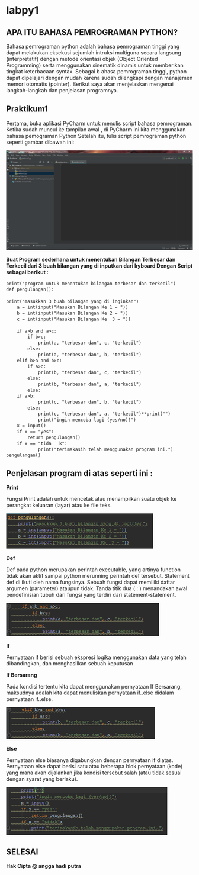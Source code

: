 # labpy1
## APA ITU BAHASA PEMROGRAMAN PYTHON?

Bahasa pemrograman python adalah bahasa pemrograman tinggi yang dapat melakukan eksekusi sejumlah intruksi multiguna secara langsung (interpretatif) 
dengan metode orientasi objek (Object Oriented Programming) serta menggunakan sinematik dinamis untuk memberikan tingkat keterbacaan syntax. Sebagai b
ahasa pemrograman tinggi, python dapat dipelajari dengan mudah karena sudah dilengkapi dengan manajemen memori otomatis (pointer). Berikut saya akan 
menjelaskan mengenai langkah-langkah dan penjelasan programnya.

## Praktikum1


Pertama, buka aplikasi PyCharm untuk menulis script bahasa pemrograman. Ketika sudah muncul ke tampilan awal , di PyCharm ini kita menggunakan bahasa pemograman Python
Setelah itu, tulis script pemrograman python seperti gambar dibawah ini:

![1](https://raw.githubusercontent.com/Hadip31/labpy1/master/1.PNG)

**Buat Program sederhana untuk menentukan Bilangan Terbesar dan Terkecil dari 3 buah bilangan yang di inputkan dari kyboard
Dengan Script sebagai berikut :**

	print("program untuk menentukan bilangan terbesar dan terkecil")
	def pengulangan():

	print("masukkan 3 buah bilangan yang di inginkan")
		a = int(input("Masukan Bilangan Ke 1 = "))
		b = int(input("Masukan Bilangan Ke 2 = "))
		c = int(input("Masukan Bilangan Ke  3 = "))

		if a>b and a>c:
			if b>c:
				print(a, "terbesar dan", c, "terkecil")
			else:
				print(a, "terbesar dan", b, "terkecil")
		elif b>a and b>c:
			if a>c:
				print(b, "terbesar dan", c, "terkecil")
			else:
				print(b, "terbesar dan", a, "terkecil")
			else:
		if a>b:
				print(c, "terbesar dan", b, "terkecil")
			else:
				print(c, "terbesar dan", a, "terkecil")**print("")
				print("ingin mencoba lagi (yes/no)?")
		x = input()
		if x == "yes":
			return pengulangan()
		if x == "tida	k":
				print("terimakasih telah menggunakan program ini.")
	pengulangan()

## Penjelasan program di atas seperti ini :

**Print**

Fungsi Print adalah untuk mencetak atau menampilkan suatu objek ke perangkat keluaran (layar) atau ke file teks. 

![2](https://raw.githubusercontent.com/Hadip31/labpy1/master/2.PNG)

**Def**

Def pada python merupakan perintah executable, yang artinya function tidak akan aktif sampai python merunning perintah def tersebut. 
Statement def di ikuti oleh nama fungsinya. Sebuah fungsi dapat memiliki daftar argumen (parameter) ataupun tidak. 
Tanda titik dua ( : ) menandakan awal pendefinisian tubuh dari fungsi yang terdiri dari statement-statement. 

![3](https://raw.githubusercontent.com/Hadip31/labpy1/master/3.PNG)

**If**

Pernyataan if berisi sebuah ekspresi logika menggunakan data yang telah dibandingkan, dan menghasilkan sebuah keputusan 

**If Bersarang**

Pada kondisi tertentu kita dapat menggunakan pernyataan If Bersarang, maksudnya adalah kita dapat menuliskan pernyataan if..else didalam pernyataan if..else.

![4](https://raw.githubusercontent.com/Hadip31/labpy1/master/4.PNG)

**Else**

Pernyataan else biasanya digabungkan dengan pernyataan if diatas. Pernyataan else dapat berisi satu atau beberapa blok pernyataan (kode) yang mana
 akan dijalankan jika kondisi tersebut salah (atau tidak sesuai dengan syarat yang berlaku). 

![5](https://raw.githubusercontent.com/Hadip31/labpy1/master/5.PNG)

## SELESAI
**Hak Cipta @ angga hadi putra**